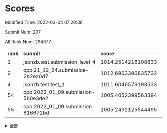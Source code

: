 # Scores

Modified Time: 2022-03-04 07:20:36

Submit Num: 207

All Rank Num: 294377

| rank |               submit               |       score        |       sigma        | pk_num |
| :--- | :--------------------------------- | :----------------- | :----------------- | :----- |
| 1    | jsonzb.test.submission_level_4     | 1014.2514216108833 | 0.8326489183571432 | 5689   |
| 2    | cpp.21_12_24.submission-2b2ea0d7   | 1012.6963396835732 | 0.8031503191391596 | 5689   |
| 4    | jsonzb.test.test_1                 | 1011.6046579193533 | 0.7783244614510987 | 5681   |
| 54   | cpp.2022_01_09.submission-5b0e3de2 | 1005.4052399563394 | 0.7240091150720963 | 5683   |
| 55   | cpp.2022_01_09.submission-816672bd | 1005.2492125544495 | 0.7102051047438283 | 5690   |


<details>
<summary>全部</summary>

| rank |                 submit                 |       score        |       sigma        | pk_num |
| :--- | :------------------------------------- | :----------------- | :----------------- | :----- |
| 1    | jsonzb.test.submission_level_4         | 1014.2514216108833 | 0.8326489183571432 | 5689   |
| 2    | cpp.21_12_24.submission-2b2ea0d7       | 1012.6963396835732 | 0.8031503191391596 | 5689   |
| 3    | gobigger.level_3.submission_level_3_38 | 1011.9150268345953 | 0.7532994835729436 | 5688   |
| 4    | jsonzb.test.test_1                     | 1011.6046579193533 | 0.7783244614510987 | 5681   |
| 5    | gobigger.level_3.submission_level_3_49 | 1011.5141927610674 | 0.7717904401231754 | 5682   |
| 6    | gobigger.level_3.submission_level_3_14 | 1011.2219360152802 | 0.7875479213420069 | 5687   |
| 7    | gobigger.level_3.submission_level_3_27 | 1011.1504513207774 | 0.7756955005101751 | 5692   |
| 8    | gobigger.level_3.submission_level_3_46 | 1011.0048332938936 | 0.780303347522423  | 5688   |
| 9    | gobigger.level_3.submission_level_3_26 | 1010.9635612632475 | 0.795109846370467  | 5690   |
| 10   | gobigger.level_3.submission_level_3_35 | 1010.931609471364  | 0.8127123727539078 | 5687   |
| 11   | gobigger.level_3.submission_level_3_0  | 1010.7396241930165 | 0.7635084309358376 | 5690   |
| 12   | gobigger.level_3.submission_level_3_32 | 1010.7354197273248 | 0.7635342088700257 | 5685   |
| 13   | gobigger.level_3.submission_level_3_47 | 1010.7218379107234 | 0.7657856766354556 | 5691   |
| 14   | gobigger.level_3.submission_level_3_10 | 1010.7108895948927 | 0.7745119346817115 | 5690   |
| 15   | gobigger.level_3.submission_level_3_30 | 1010.707200037287  | 0.7564505639412269 | 5691   |
| 16   | gobigger.level_3.submission_level_3_29 | 1010.6060952992103 | 0.7693078899194442 | 5691   |
| 17   | gobigger.level_3.submission_level_3_31 | 1010.5863122259559 | 0.7719491577340398 | 5689   |
| 18   | gobigger.level_3.submission_level_3_3  | 1010.5824162748712 | 0.7466738199830275 | 5689   |
| 19   | gobigger.level_3.submission_level_3_40 | 1010.5734381481794 | 0.7755014332056691 | 5685   |
| 20   | gobigger.level_3.submission_level_3_18 | 1010.534597822296  | 0.7591438827366574 | 5684   |
| 21   | gobigger.level_3.submission_level_3_15 | 1010.4997500851531 | 0.7569910366109665 | 5693   |
| 22   | gobigger.level_3.submission_level_3_4  | 1010.4808439153288 | 0.7729758335652235 | 5691   |
| 23   | gobigger.level_3.submission_level_3_7  | 1010.3933708351487 | 0.7754374574439661 | 5691   |
| 24   | gobigger.level_3.submission_level_3_43 | 1010.3255127387896 | 0.7556057243309714 | 5688   |
| 25   | gobigger.level_3.submission_level_3_37 | 1010.2721211977499 | 0.7417494315817516 | 5682   |
| 26   | gobigger.level_3.submission_level_3_1  | 1010.1817575204278 | 0.7733569047673918 | 5680   |
| 27   | gobigger.level_3.submission_level_3_8  | 1010.1661152235498 | 0.760043326496204  | 5690   |
| 28   | gobigger.level_3.submission_level_3_20 | 1010.1416272197511 | 0.7520395581271978 | 5692   |
| 29   | gobigger.level_3.submission_level_3_41 | 1010.1375373665193 | 0.7448026655027251 | 5683   |
| 30   | gobigger.level_3.submission_level_3_28 | 1010.0731694536993 | 0.7499979849538837 | 5688   |
| 31   | gobigger.level_3.submission_level_3_2  | 1010.0543740858627 | 0.7622877671891254 | 5689   |
| 32   | gobigger.level_3.submission_level_3_44 | 1010.0427125144402 | 0.7543593254311762 | 5685   |
| 33   | gobigger.level_3.submission_level_3_42 | 1009.9999378415783 | 0.7472829347822998 | 5686   |
| 34   | gobigger.level_3.submission_level_3_12 | 1009.9564045543157 | 0.7556527723594416 | 5685   |
| 35   | gobigger.level_3.submission_level_3_13 | 1009.9548627682226 | 0.7738241448084646 | 5689   |
| 36   | gobigger.level_3.submission_level_3_39 | 1009.9331401214023 | 0.7529454126653918 | 5690   |
| 37   | gobigger.level_3.submission_level_3_45 | 1009.9292861860686 | 0.7650409501204678 | 5690   |
| 38   | gobigger.level_3.submission_level_3_19 | 1009.9190160812113 | 0.7604708687060213 | 5689   |
| 39   | gobigger.level_3.submission_level_3_5  | 1009.9146124313472 | 0.7638685959823727 | 5690   |
| 40   | gobigger.level_3.submission_level_3_24 | 1009.8998289023338 | 0.752068662202882  | 5690   |
| 41   | gobigger.level_3.submission_level_3_33 | 1009.8741097968361 | 0.7847309201689947 | 5686   |
| 42   | gobigger.level_3.submission_level_3_22 | 1009.6329419735125 | 0.7635564663610404 | 5692   |
| 43   | gobigger.level_3.submission_level_3_36 | 1009.5929006317263 | 0.7709249806879974 | 5690   |
| 44   | gobigger.level_3.submission_level_3_16 | 1009.3562046171929 | 0.7541042864057671 | 5693   |
| 45   | gobigger.level_3.submission_level_3_21 | 1009.3230725346428 | 0.7435141893369291 | 5694   |
| 46   | gobigger.level_3.submission_level_3_25 | 1009.3028952157989 | 0.7517096382041631 | 5686   |
| 47   | gobigger.level_3.submission_level_3_34 | 1009.183405393705  | 0.7650542774916471 | 5691   |
| 48   | gobigger.level_3.submission_level_3_17 | 1009.1591070212776 | 0.7443917681650192 | 5690   |
| 49   | gobigger.level_3.submission_level_3_11 | 1008.8488522167512 | 0.7590629479570454 | 5693   |
| 50   | gobigger.level_3.submission_level_3_6  | 1008.7878660043654 | 0.7285288713817113 | 5688   |
| 51   | gobigger.level_3.submission_level_3_48 | 1008.17440074032   | 0.7457001646935328 | 5687   |
| 52   | gobigger.level_3.submission_level_3_9  | 1007.4646758407227 | 0.7596545295536203 | 5691   |
| 53   | gobigger.level_3.submission_level_3_23 | 1006.6614794589309 | 0.7404697018677058 | 5686   |
| 54   | cpp.2022_01_09.submission-5b0e3de2     | 1005.4052399563394 | 0.7240091150720963 | 5683   |
| 55   | cpp.2022_01_09.submission-816672bd     | 1005.2492125544495 | 0.7102051047438283 | 5690   |
| 56   | gobigger.level_1.submission_level_1_3  | 1005.1527475559964 | 0.7234151892144983 | 5687   |
| 57   | gobigger.level_1.submission_level_1_24 | 1004.7103454099799 | 0.7096602585535757 | 5689   |
| 58   | gobigger.level_1.submission_level_1_38 | 1004.6131933022629 | 0.7166567792378908 | 5685   |
| 59   | gobigger.level_1.submission_level_1_8  | 1004.3645362232161 | 0.7181034621000275 | 5688   |
| 60   | gobigger.level_1.submission_level_1_28 | 1004.2602210740979 | 0.7192004606353598 | 5688   |
| 61   | gobigger.level_1.submission_level_1_16 | 1004.136974233274  | 0.7266423914189551 | 5687   |
| 62   | gobigger.level_1.submission_level_1_49 | 1003.9623208829448 | 0.7070642981262621 | 5686   |
| 63   | gobigger.level_1.submission_level_1_19 | 1003.9615582920292 | 0.7145358277152709 | 5691   |
| 64   | gobigger.level_1.submission_level_1_29 | 1003.7925493987266 | 0.7214443213399628 | 5682   |
| 65   | gobigger.level_1.submission_level_1_12 | 1003.7797443183634 | 0.7221022258276709 | 5691   |
| 66   | gobigger.level_1.submission_level_1_45 | 1003.7574719633063 | 0.7158606382736639 | 5687   |
| 67   | gobigger.level_1.submission_level_1_18 | 1003.7542259538491 | 0.7143462408895805 | 5690   |
| 68   | gobigger.level_1.submission_level_1_9  | 1003.7369249827061 | 0.7227507044033022 | 5685   |
| 69   | gobigger.level_1.submission_level_1_40 | 1003.7172821900691 | 0.7331279992249458 | 5687   |
| 70   | gobigger.level_1.submission_level_1_27 | 1003.6831861550988 | 0.7171704378544208 | 5682   |
| 71   | gobigger.level_1.submission_level_1_43 | 1003.6671156486535 | 0.7236532571659257 | 5691   |
| 72   | gobigger.level_1.submission_level_1_21 | 1003.6385360758857 | 0.7248689925541529 | 5693   |
| 73   | gobigger.level_1.submission_level_1_46 | 1003.6064901472307 | 0.7244339711292807 | 5683   |
| 74   | gobigger.level_1.submission_level_1_41 | 1003.5791671623759 | 0.7204645269028735 | 5689   |
| 75   | gobigger.level_1.submission_level_1_47 | 1003.5010493330396 | 0.7164863123852089 | 5688   |
| 76   | gobigger.level_1.submission_level_1_26 | 1003.4350079019499 | 0.7200276960176207 | 5689   |
| 77   | gobigger.level_1.submission_level_1_34 | 1003.3946548113644 | 0.708427090431073  | 5685   |
| 78   | gobigger.level_1.submission_level_1_13 | 1003.3409514212971 | 0.7241332226872407 | 5692   |
| 79   | gobigger.level_1.submission_level_1_39 | 1003.3368156791491 | 0.7099739530357693 | 5690   |
| 80   | gobigger.level_1.submission_level_1_15 | 1003.2914740433649 | 0.7240273408516369 | 5687   |
| 81   | gobigger.level_1.submission_level_1_22 | 1003.2233238897356 | 0.7072503524902761 | 5690   |
| 82   | gobigger.level_1.submission_level_1_37 | 1003.1985944077405 | 0.7185760992909318 | 5690   |
| 83   | gobigger.level_1.submission_level_1_32 | 1003.1808273147664 | 0.7188349866135143 | 5689   |
| 84   | gobigger.level_1.submission_level_1_10 | 1003.0755248091632 | 0.7266067809958697 | 5684   |
| 85   | gobigger.level_1.submission_level_1_11 | 1003.0529733090598 | 0.7277508324449691 | 5687   |
| 86   | gobigger.level_1.submission_level_1_4  | 1003.0425047182919 | 0.7089332381524156 | 5691   |
| 87   | gobigger.level_1.submission_level_1_5  | 1002.9019417390538 | 0.7324304703095997 | 5694   |
| 88   | gobigger.level_1.submission_level_1_6  | 1002.9004495801073 | 0.7090118649470938 | 5691   |
| 89   | gobigger.level_1.submission_level_1_20 | 1002.8800819505211 | 0.7312332656313105 | 5693   |
| 90   | gobigger.level_1.submission_level_1_17 | 1002.8503035886911 | 0.7112669356682804 | 5690   |
| 91   | gobigger.level_1.submission_level_1_44 | 1002.8403415422721 | 0.7095614245139453 | 5688   |
| 92   | gobigger.level_1.submission_level_1_0  | 1002.8327037623483 | 0.7211353933605761 | 5686   |
| 93   | gobigger.level_1.submission_level_1_1  | 1002.8017674598902 | 0.7245435385244817 | 5681   |
| 94   | gobigger.level_1.submission_level_1_23 | 1002.7593520081418 | 0.7121751591452986 | 5689   |
| 95   | gobigger.level_1.submission_level_1_7  | 1002.7533724694745 | 0.7084331119863844 | 5690   |
| 96   | gobigger.level_1.submission_level_1_42 | 1002.6133967857827 | 0.7178700898729083 | 5688   |
| 97   | gobigger.level_1.submission_level_1_30 | 1002.5433419273863 | 0.7102490866116709 | 5686   |
| 98   | gobigger.level_1.submission_level_1_33 | 1002.3456012703729 | 0.7216397323270465 | 5688   |
| 99   | gobigger.level_1.submission_level_1_31 | 1002.3446702299533 | 0.7133476883364697 | 5683   |
| 100  | gobigger.level_1.submission_level_1_48 | 1002.2480704767372 | 0.7043658329040938 | 5689   |
| 101  | gobigger.level_1.submission_level_1_14 | 1002.2306013456607 | 0.714381548425571  | 5686   |
| 102  | gobigger.level_1.submission_level_1_35 | 1002.0646623449666 | 0.7114161756078005 | 5687   |
| 103  | gobigger.level_1.submission_level_1_36 | 1001.9720724027085 | 0.7003609081870863 | 5685   |
| 104  | gobigger.level_1.submission_level_1_2  | 1001.9504808668387 | 0.7298850928376781 | 5687   |
| 105  | gobigger.level_1.submission_level_1_25 | 1001.3541500802967 | 0.7211554773678235 | 5686   |
| 106  | gobigger.random.submission_random_5    | 997.7534349258223  | 0.7014751182007918 | 5689   |
| 107  | gobigger.random.submission_random_37   | 997.331817776996   | 0.7251980861706373 | 5690   |
| 108  | gobigger.random.submission_random_27   | 997.1430695706737  | 0.7244722576898821 | 5688   |
| 109  | gobigger.random.submission_random_26   | 996.796856841913   | 0.6991442322124101 | 5686   |
| 110  | gobigger.random.submission_random_10   | 996.7011452539282  | 0.7108551901601253 | 5692   |
| 111  | gobigger.random.submission_random_43   | 996.6113267797213  | 0.7071467716121275 | 5684   |
| 112  | gobigger.random.submission_random_32   | 996.5554056772661  | 0.6922056483179562 | 5688   |
| 113  | gobigger.random.submission_random_34   | 996.4315143351449  | 0.7134202221540412 | 5690   |
| 114  | gobigger.random.submission_random_45   | 996.429400503051   | 0.7133544795681069 | 5685   |
| 115  | gobigger.random.submission_random_4    | 996.4284613643637  | 0.714302757749678  | 5690   |
| 116  | gobigger.random.submission_random_16   | 996.4089135254648  | 0.7012292261363502 | 5687   |
| 117  | gobigger.random.submission_random_20   | 996.4019187537135  | 0.6980228948788014 | 5683   |
| 118  | gobigger.random.submission_random_33   | 996.391563880375   | 0.7113784937089587 | 5690   |
| 119  | gobigger.random.submission_random_15   | 996.3869262560493  | 0.7294566394998617 | 5689   |
| 120  | gobigger.random.submission_random_9    | 996.3475049779349  | 0.7060282695668908 | 5689   |
| 121  | gobigger.random.submission_random_28   | 996.3190796883015  | 0.7041522618648228 | 5688   |
| 122  | gobigger.random.submission_random_1    | 996.3064311214425  | 0.7114353974169267 | 5692   |
| 123  | gobigger.random.submission_random_35   | 996.2450374996678  | 0.7058804693886844 | 5688   |
| 124  | gobigger.random.submission_random_19   | 996.1977085678348  | 0.7129358655118795 | 5683   |
| 125  | gobigger.random.submission_random_14   | 996.181563910606   | 0.7005524610520141 | 5691   |
| 126  | gobigger.random.submission_random_6    | 996.1691679744298  | 0.7091435098456841 | 5686   |
| 127  | gobigger.random.submission_random_36   | 996.1204374652744  | 0.7043664282668523 | 5692   |
| 128  | gobigger.random.submission_random_25   | 996.0733821556349  | 0.7177521563299696 | 5694   |
| 129  | gobigger.random.submission_random_40   | 996.0378851864231  | 0.7146794665188819 | 5690   |
| 130  | gobigger.random.submission_random_18   | 996.0347669906816  | 0.6980940276168891 | 5685   |
| 131  | gobigger.random.submission_random_17   | 996.0180223561217  | 0.7071483864564104 | 5689   |
| 132  | gobigger.random.submission_random_39   | 996.0068785153832  | 0.7014896465924608 | 5691   |
| 133  | gobigger.random.submission_random_38   | 995.9973988063686  | 0.7219039258479424 | 5683   |
| 134  | gobigger.random.submission_random_47   | 995.9472156384356  | 0.7136957135419223 | 5680   |
| 135  | gobigger.random.submission_random_24   | 995.859419043708   | 0.7150270730658939 | 5687   |
| 136  | gobigger.random.submission_random_8    | 995.8373501647418  | 0.7124580697391104 | 5688   |
| 137  | gobigger.random.submission_random_46   | 995.7885291173673  | 0.7044364384984787 | 5686   |
| 138  | gobigger.random.submission_random_41   | 995.7694948950581  | 0.7091276387616483 | 5691   |
| 139  | gobigger.random.submission_random_49   | 995.6293012630939  | 0.7013773549815419 | 5686   |
| 140  | gobigger.random.submission_random_13   | 995.6001667183089  | 0.7209483188007964 | 5690   |
| 141  | gobigger.random.submission_random_48   | 995.5734442084786  | 0.7156990376036495 | 5687   |
| 142  | gobigger.random.submission_random_21   | 995.5723906305152  | 0.7149025662800949 | 5689   |
| 143  | gobigger.random.submission_random_44   | 995.547740377212   | 0.7312847177529747 | 5687   |
| 144  | gobigger.random.submission_random_11   | 995.5177957629799  | 0.7027899522569873 | 5686   |
| 145  | gobigger.random.submission_random_30   | 995.4868896745952  | 0.7197944698712354 | 5687   |
| 146  | gobigger.random.submission_random_7    | 995.476593140474   | 0.7155225215282998 | 5692   |
| 147  | gobigger.random.submission_random_31   | 995.4169698959005  | 0.7131914443163697 | 5692   |
| 148  | gobigger.random.submission_random_22   | 995.2209822874651  | 0.7189680766324642 | 5688   |
| 149  | gobigger.random.submission_random_23   | 995.1601840070066  | 0.7163462488418353 | 5688   |
| 150  | gobigger.random.submission_random_42   | 995.1490132856858  | 0.7159367104260644 | 5691   |
| 151  | gobigger.random.submission_random_12   | 995.1223182664388  | 0.7108994527619635 | 5685   |
| 152  | gobigger.random.submission_random_3    | 994.8418627013161  | 0.7266580496702506 | 5689   |
| 153  | gobigger.random.submission_random_0    | 994.7742203603595  | 0.7337716042033443 | 5693   |
| 154  | gobigger.random.submission_random_2    | 994.6809426374572  | 0.7238360838291351 | 5692   |
| 155  | gobigger.random.submission_random_29   | 994.244341044584   | 0.7237980963801005 | 5689   |
| 156  | gobigger.level_2.submission_level_2_21 | 993.6014479953938  | 0.7311265496331351 | 5689   |
| 157  | gobigger.level_2.submission_level_2_34 | 993.5423599356617  | 0.7440319343773715 | 5692   |
| 158  | gobigger.level_2.submission_level_2_39 | 993.5406432995518  | 0.7440480566749723 | 5688   |
| 159  | gobigger.level_2.submission_level_2_19 | 993.5345517437834  | 0.7363967253502226 | 5693   |
| 160  | gobigger.level_2.submission_level_2_28 | 993.5288488899196  | 0.7328242844645287 | 5687   |
| 161  | gobigger.level_2.submission_level_2_35 | 993.4264590780049  | 0.7302272368981562 | 5690   |
| 162  | gobigger.level_2.submission_level_2_29 | 993.3604270341691  | 0.7355920454226615 | 5692   |
| 163  | gobigger.level_2.submission_level_2_48 | 993.2546729359947  | 0.7316749512347442 | 5690   |
| 164  | gobigger.level_2.submission_level_2_31 | 993.2121367150583  | 0.7117204655470801 | 5688   |
| 165  | gobigger.level_2.submission_level_2_33 | 993.1196603877132  | 0.7409603781685784 | 5688   |
| 166  | gobigger.level_2.submission_level_2_11 | 992.9739216430971  | 0.7457522261009805 | 5694   |
| 167  | gobigger.level_2.submission_level_2_47 | 992.9194515107276  | 0.7497573765163382 | 5690   |
| 168  | gobigger.level_2.submission_level_2_17 | 992.8714949612546  | 0.7277747878758476 | 5689   |
| 169  | gobigger.level_2.submission_level_2_37 | 992.7973252445206  | 0.7450056920637358 | 5687   |
| 170  | gobigger.level_2.submission_level_2_13 | 992.791255349597   | 0.736803226513237  | 5692   |
| 171  | gobigger.level_2.submission_level_2_20 | 992.7442895312727  | 0.7528204899751009 | 5689   |
| 172  | gobigger.level_2.submission_level_2_0  | 992.6756960337048  | 0.7427923753228033 | 5691   |
| 173  | gobigger.level_2.submission_level_2_22 | 992.4566510482507  | 0.7519947441055258 | 5684   |
| 174  | gobigger.level_2.submission_level_2_1  | 992.3522143124179  | 0.7352762490412822 | 5687   |
| 175  | gobigger.level_2.submission_level_2_38 | 992.3097568806228  | 0.7352021157575568 | 5687   |
| 176  | gobigger.level_2.submission_level_2_45 | 992.3079270735061  | 0.7409450708789302 | 5687   |
| 177  | gobigger.level_2.submission_level_2_7  | 992.1660571590575  | 0.7694086014742152 | 5687   |
| 178  | gobigger.level_2.submission_level_2_18 | 992.1341169590709  | 0.7376509077154584 | 5690   |
| 179  | gobigger.level_2.submission_level_2_23 | 992.121180167437   | 0.7365098889833009 | 5689   |
| 180  | gobigger.level_2.submission_level_2_40 | 992.1136768777919  | 0.7385657660359657 | 5689   |
| 181  | gobigger.level_2.submission_level_2_24 | 992.0978986428912  | 0.749714700806146  | 5692   |
| 182  | gobigger.level_2.submission_level_2_15 | 992.0587852441672  | 0.7467216305071877 | 5689   |
| 183  | gobigger.level_2.submission_level_2_12 | 992.0124209742488  | 0.7536930522551798 | 5689   |
| 184  | gobigger.level_2.submission_level_2_32 | 991.8548465950108  | 0.7530500368362909 | 5691   |
| 185  | gobigger.level_2.submission_level_2_49 | 991.7928331835811  | 0.7571684380878756 | 5690   |
| 186  | gobigger.level_2.submission_level_2_44 | 991.6741628707261  | 0.7604029557704612 | 5689   |
| 187  | gobigger.level_2.submission_level_2_43 | 991.5970350586643  | 0.7492935707482743 | 5688   |
| 188  | gobigger.level_2.submission_level_2_9  | 991.4917665454561  | 0.7762604782329079 | 5686   |
| 189  | gobigger.level_2.submission_level_2_25 | 991.4865759211488  | 0.7508645665981772 | 5691   |
| 190  | gobigger.level_2.submission_level_2_27 | 991.479204104064   | 0.7329785018191303 | 5687   |
| 191  | gobigger.level_2.submission_level_2_36 | 991.4067069904229  | 0.7577173261081233 | 5688   |
| 192  | gobigger.level_2.submission_level_2_41 | 991.3660993065243  | 0.7470719768439514 | 5692   |
| 193  | gobigger.level_2.submission_level_2_2  | 991.3607200442569  | 0.7409083625506908 | 5687   |
| 194  | gobigger.level_2.submission_level_2_14 | 991.3037220039748  | 0.7340982849320552 | 5692   |
| 195  | gobigger.level_2.submission_level_2_42 | 991.1227469297783  | 0.7362099146722288 | 5693   |
| 196  | gobigger.level_2.submission_level_2_16 | 991.0695713899621  | 0.769245927889822  | 5686   |
| 197  | gobigger.level_2.submission_level_2_46 | 990.9005163901346  | 0.7570491983667383 | 5690   |
| 198  | gobigger.level_2.submission_level_2_3  | 990.6705390384907  | 0.7650592645299944 | 5682   |
| 199  | gobigger.level_2.submission_level_2_4  | 990.5056979365567  | 0.7472758745835499 | 5692   |
| 200  | gobigger.level_2.submission_level_2_6  | 990.4582620127702  | 0.7494903606613331 | 5685   |
| 201  | gobigger.level_2.submission_level_2_30 | 990.4381435457764  | 0.7681159917225686 | 5689   |
| 202  | gobigger.level_2.submission_level_2_5  | 990.2450099182832  | 0.773784475090399  | 5689   |
| 203  | gobigger.level_2.submission_level_2_26 | 990.201344608216   | 0.7767511146185728 | 5691   |
| 204  | gobigger.level_2.submission_level_2_10 | 990.1630484947462  | 0.7694807361581341 | 5694   |
| 205  | gobigger.level_2.submission_level_2_8  | 990.0368044652982  | 0.7506841556627297 | 5694   |
| 206  | gobigger.none.submission_none_0        | 978.9181955485385  | 1.2199452332541698 | 5692   |
| 207  | gobigger.none.submission_none_1        | 975.589695443945   | 1.5388495702829488 | 5690   |

</details>